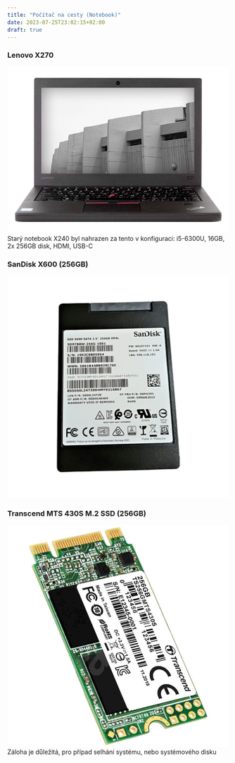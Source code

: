 ```yaml
---
title: "Počítač na cesty (Notebook)"
date: 2023-07-25T23:02:15+02:00
draft: true
---
```


### Lenovo X270
![full](1.jpg)
Starý notebook X240 byl nahrazen za tento v konfiguraci: i5-6300U, 16GB, 2x 256GB disk, HDMI, USB-C

### SanDisk X600 (256GB)
![full](2.jpg)

### Transcend MTS 430S M.2 SSD (256GB)
![full](3.jpg)
Záloha je důležitá, pro případ selhání systému, nebo systémového disku
